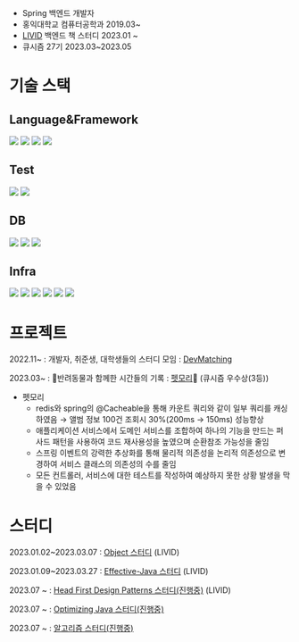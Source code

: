 
* Spring 백엔드 개발자
* 홍익대학교 컴퓨터공학과 2019.03~
* [LIVID](https://github.com/Learning-Is-Vital-In-Development) 백엔드 책 스터디 2023.01 ~
* 큐시즘 27기 2023.03~2023.05

# 기술 스택

## Language&Framework

<img src="https://img.shields.io/badge/java-6DB33F?style=flat-square&logo=java&logoColor=white"/></a>
<img src="https://img.shields.io/badge/Spring-6DB33F?style=flat-square&logo=Spring&logoColor=white"/></a>
<img src="https://img.shields.io/badge/SpringJpa-6DB33F?style=flat-square&logo=Spring&logoColor=white"/></a>
<img src="https://img.shields.io/badge/springsecurity-6DB33F?style=flat-square&logo=springsecurity&logoColor=white"/></a>

## Test
<img src="https://img.shields.io/badge/junit5-25A162?style=flat-square&logo=junit5&logoColor=white"/></a>
<img src="https://img.shields.io/badge/mockito-6DB33F?style=flat-square&logo=&logoColor=white"/></a>

## DB
<img src="https://img.shields.io/badge/mysql-4479A1?style=flat-square&logo=mysql&logoColor=white"/></a>
<img src="https://img.shields.io/badge/redis-DC382D?style=flat-square&logo=redis&logoColor=white"/></a>
<img src="https://img.shields.io/badge/H2-4479A1?style=flat-square&logo=H2&logoColor=white"/></a>

## Infra

<img src="https://img.shields.io/badge/amazonec2-FF9900?style=flat-square&logo=amazonec2&logoColor=white"/></a>
<img src="https://img.shields.io/badge/amazonrds-527FFF?style=flat-square&logo=amazonrds&logoColor=white"/></a>
<img src="https://img.shields.io/badge/amazons3-569A31?style=flat-square&logo=amazons3&logoColor=white"/></a>
<img src="https://img.shields.io/badge/docker-2496ED?style=flat-square&logo=docker&logoColor=white"/></a>
<img src="https://img.shields.io/badge/github-181717?style=flat-square&logo=github&logoColor=white"/></a>
<img src="https://img.shields.io/badge/githubactions-2088FF?style=flat-square&logo=dogithubactionscker&logoColor=white"/></a>


# 프로젝트

2022.11~ : 개발자, 취준생, 대학생들의 스터디 모임 : [DevMatching](https://github.com/radar19/DevMatching)

2023.03~ : 🐶반려동물과 함께한 시간들의 기록 : [펫모리](https://github.com/KUSITMS-27th-TEAM3/BackEnd)🐶 (큐시즘 우수상(3등))


- 펫모리
  - redis와 spring의 @Cacheable을 통해 카운트 쿼리와 같이 일부 쿼리를 캐싱하였음 → 앨범 정보 100건 조회시 30%(200ms -> 150ms) 성능향상
  - 애플리케이션 서비스에서 도메인 서비스를 조합하여 하나의 기능을 만드는 퍼사드 패턴을 사용하여 코드 재사용성을 높였으며 순환참조 가능성을 줄임
  - 스프링 이벤트의 강력한 추상화를 통해 물리적 의존성을 논리적 의존성으로 변경하여 서비스 클래스의 의존성의 수를 줄임
  - 모든 컨트롤러, 서비스에 대한 테스트를 작성하여 예상하지 못한 상황 발생을 막을 수 있었음



# 스터디

2023.01.02~2023.03.07 : [Object 스터디](https://github.com/Learning-Is-Vital-In-Development/23-1-Objects) (LIVID)

2023.01.09~2023.03.27 : [Effective-Java 스터디](https://github.com/Learning-Is-Vital-In-Development/23-4-effective_java) (LIVID)

2023.07 ~             : [Head First Design Patterns 스터디(진행중)](https://github.com/Learning-Is-Vital-In-Development/23-13-DesignPattern) (LIVID) 

2023.07 ~             : [Optimizing Java 스터디(진행중)](https://github.com/JSON-loading-and-unloading/Optimizing-Java) 

2023.07 ~             : [알고리즘 스터디(진행중)](https://github.com/JSON-loading-and-unloading/Algorithm)



